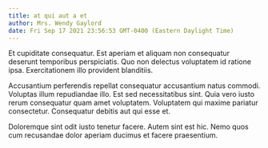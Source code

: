 ```yaml
---
title: at qui aut a et
author: Mrs. Wendy Gaylord
date: Fri Sep 17 2021 23:56:53 GMT-0400 (Eastern Daylight Time)
---
```

Et cupiditate consequatur. Est aperiam et aliquam non consequatur deserunt temporibus perspiciatis. Quo non delectus voluptatem id ratione ipsa. Exercitationem illo provident blanditiis.

 Accusantium perferendis repellat consequatur accusantium natus commodi. Voluptas illum repudiandae illo. Est sed necessitatibus sint. Quia vero iusto rerum consequatur quam amet voluptatem. Voluptatem qui maxime pariatur consectetur. Consequatur debitis aut qui esse et.

 Doloremque sint odit iusto tenetur facere. Autem sint est hic. Nemo quos cum recusandae dolor aperiam ducimus et facere praesentium.